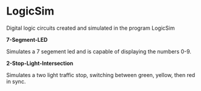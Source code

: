 # LogicSim
Digital logic circuits created and simulated in the program LogicSim

**7-Segment-LED**

Simulates a 7 segement led and is capable of displaying the numbers 0-9. 


**2-Stop-Light-Intersection**

Simulates a two light traffic stop, switching between green, yellow, then red in sync.
